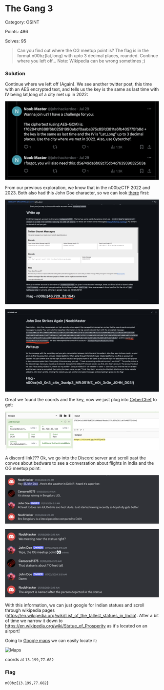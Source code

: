 # The Gang 3

Category: OSINT

Points: 486

Solves: 95

>Can you find out where the OG meetup point is? The flag is in the format n00bz{lat,long} with upto 3 decimal places, rounded. Continue where you left off... Note: Wikipedia can be wrong sometimes \;)

### Solution

Continue where we left off (Again). We see another twitter post, this time with an AES encrypted text, and tells us the key is the same as last time with IV being lat,long of a city met up in 2022:

![Twitter Post](/images/TheGang3TwitterPost.png)

From our previous exploration, we know that in the n00bzCTF 2022 and 2023. Both also had this John Doe character, so we can look [there](https://github.com/n00bzUnit3d) first:

![n00bz 2022](/images/TheGang3n00bz2022.png)

![n00bz 2023](/images/TheGang3n00bz2023.png)


Great we found the coords and the key, now we just plug into [CyberChef](https://gchq.github.io/CyberChef/#recipe=AES_Decrypt(%7B'option':'UTF8','string':'YouCanNeverCatchJohnDoe!'%7D,%7B'option':'UTF8','string':'46.720,33.154'%7D,'GCM','Hex','Raw',%7B'option':'Hex','string':'d5e749da6b02c75cb4c763939632503a'%7D,%7B'option':'Hex','string':''%7D)&input=MTc2Mjg0MWQxODg4ZjZiMDI1ODE5OTBhYmRmMGFhYmEzNzVjODVmZDM4MTFhNmZiNDA1Nzc1ZmI4ZA) to get:

![Decrypt](/images/TheGang3AES.png)

A discord link??? Ok, we go into the Discord server and scroll past the convos about bedwars to see a conversation about flights in India and the OG meetup point:

![Discord Messages 1](/images/TheGang3Msgs1.png)

![Discord Messages 2](/images/TheGang3Msgs2.png)

With this information, we can just google for Indian statues and scroll through wikipedia pages (https://en.wikipedia.org/wiki/List_of_the_tallest_statues_in_India). After a bit of time we narrow it down to https://en.wikipedia.org/wiki/Statue_of_Prosperity as it's located on an airport!

Going to [Google maps](https://www.google.com/maps/place/Nadaprabhu+Kempegowda+Statue/@13.199147,77.6820516,148m/data=!3m1!1e3!4m10!1m2!2m1!1sstatue+of+prosperity!3m6!1s0x3bae1dd817d14fd1:0x623a16dea1b6fc4c!8m2!3d13.1991681!4d77.6822418!15sChRzdGF0dWUgb2YgcHJvc3Blcml0eZIBEnRvdXJpc3RfYXR0cmFjdGlvbuABAA!16s%2Fg%2F11q4mbltqy?entry=ttu) we can easily locate it:

![Maps](/images/TheGang3Maps.png)

coords at `13.199,77.682`

### Flag

```n00bz{13.199,77.682}```